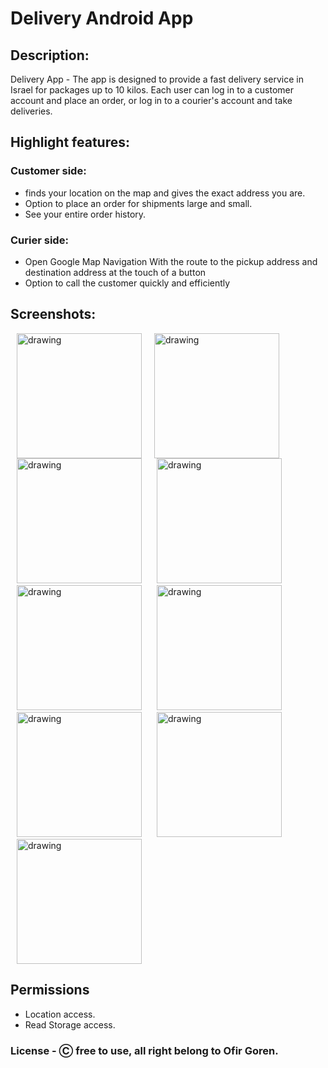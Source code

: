 # Delivery Android App 

## Description:

Delivery App - The app is designed to provide a fast delivery service in Israel for packages up to 10 kilos. 
Each user can log in to a customer account and place an order, or log in to a courier's account and take deliveries.







## Highlight features:
### Customer side:

* finds your location on the map and gives the exact address you are.
* Option to place an order for shipments large and small.
* See your entire order history.

### Curier side:
* Open Google Map Navigation With the route to the pickup address and destination address at the touch of a button
* Option to call the customer quickly and efficiently

## Screenshots:
<img src="https://i.ibb.co/SnmdTBg/Whats-App-Image-2021-03-01-at-13-45-34-1.jpg" alt="drawing" width="200" hspace="10" /><img src="https://i.ibb.co/MpndY7w/verify-phone.jpg" alt="drawing" width="200" hspace="10">
<img src="https://i.ibb.co/SX6wscP/home-customer.jpg" alt="drawing" width="200" hspace="10">
<img src="https://i.ibb.co/MstdJr3/order-delivery.jpg" alt="drawing" width="200" hspace="10">
<img src="https://i.ibb.co/gw2YdPm/navigation-drawer.jpg" alt="drawing" width="200" hspace="10">
<img src="https://i.ibb.co/YdzrBBd/my-orders.jpg" alt="drawing" width="200" hspace="10">
<img src="https://i.ibb.co/nDTK10W/home-courier.jpg" alt="drawing" width="200" hspace="10">
<img src="https://i.ibb.co/vV0r2v7/all-orders.jpg" alt="drawing" width="200" hspace="10">
<img src="https://i.ibb.co/MpfxcM2/take-delivery.jpg" alt="drawing" width="200" hspace="10">

## Permissions 
* Location access.
* Read Storage access.

### License - Ⓒ free to use, all right belong to Ofir Goren.





